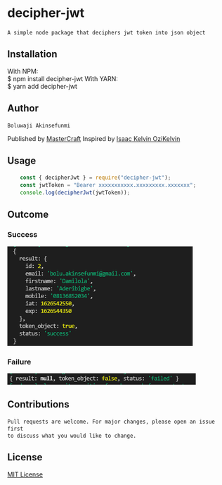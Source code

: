 # decipher-jwt
    A simple node package that deciphers jwt token into json object

## Installation
With NPM: <br>
     $ npm install decipher-jwt
With YARN: <br>
     $ yarn add decipher-jwt

## Author
    Boluwaji Akinsefunmi
Published by [MasterCraft](https://github.com/IAmMasterCraft/)
    Inspired by 
[Isaac Kelvin OziKelvin](https://github.com/ozikelvin)

## Usage
```javascript
    const { decipherJwt } = require("decipher-jwt");
    const jwtToken = "Bearer xxxxxxxxxxx.xxxxxxxxx.xxxxxxx";
    console.log(decipherJwt(jwtToken));
```

## Outcome
### Success
<img src="images/success.png"> <br>
### Failure
<img src="images/failure.png">

## Contributions
    Pull requests are welcome. For major changes, please open an issue first 
    to discuss what you would like to change.

## License
[MIT License](./LICENSE)